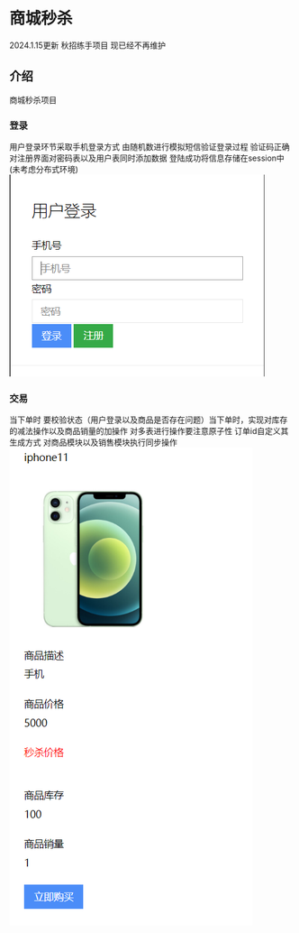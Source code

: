 # 商城秒杀
2024.1.15更新  秋招练手项目 现已经不再维护
## 介绍
商城秒杀项目
### 登录
用户登录环节采取手机登录方式 由随机数进行模拟短信验证登录过程 验证码正确对注册界面对密码表以及用户表同时添加数据 
登陆成功将信息存储在session中(未考虑分布式环境)
![](src/main/resources/img_1.png)
### 交易
当下单时 要校验状态（用户登录以及商品是否存在问题）当下单时，实现对库存的减法操作以及商品销量的加操作 对多表进行操作要注意原子性 
订单id自定义其生成方式 对商品模块以及销售模块执行同步操作
![](src/main/resources/img.png)
